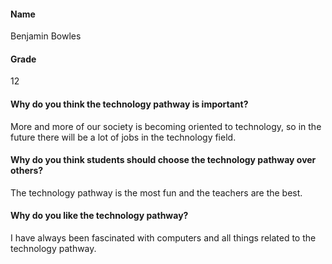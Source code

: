 #### Name

Benjamin Bowles

#### Grade

12

#### Why do you think the technology pathway is important?

More and more of our society is becoming oriented to technology, so in the future there will be a lot of jobs in the technology field.

#### Why do you think students should choose the technology pathway over others?

The technology pathway is the most fun and the teachers are the best.

#### Why do you like the technology pathway?

I have always been fascinated with computers and all things related to the technology pathway.
